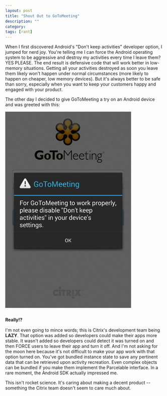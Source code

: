 ```yaml
---
layout: post
title: "Shout Out to GoToMeeting"
description: ""
category: 
tags: [rant]
---
```


When I first discovered Android's "Don't keep activities" developer option, I jumped for nerd joy. You're telling me I can force the Android operating system to be aggressive and destroy my activities every time I leave them? YES PLEASE. The end result is defensive code that will work better in low-memory situations. Getting all your activities destroyed as soon you leave them likely won't happen under normal circumstances (more likely to happen on cheaper, low memory devices). But it's always better to be safe than sorry, especially when you want to keep your customers happy and engaged with your product.

The other day I decided to give GoToMeeting a try on an Android device and was greeted with this:

<div>
	<img class="rounded-corners" style="max-width: 400px; border: 0px; margin-bottom: 10px;" src="/assets/images/posts/2013-12-20/gotomeeting.png"/>
	<p class="caption-text" style="line-height: 1.5em;"><b>Really!?</b></p>
</div>

I'm not even going to mince words; this is Citrix's development team being **LAZY**. That option was added so developers could make their apps more stable. It wasn't added so developers could detect it was turned on and then FORCE users to leave their app and turn it off. And I'm not asking for the moon here because it's not difficult to make your app work with that option turned on. You've got bundled instance state to save any pertinent data that can be retrieved upon activity recreation. Even complex objects can be bundled if you make them implement the Parcelable interface. In a rare moment, the Android SDK actually impressed me. 

This isn't rocket science. It's caring about making a decent product -- something the Citrix team doesn't seem to care much about.
